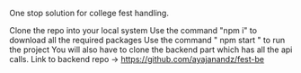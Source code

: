 One stop solution for college fest handling.

Clone the repo into your local system
Use the command "npm i" to download all the required packages
Use the command " npm start " to run the project 
You will also have to clone the backend part which has all the api calls. Link to backend repo -> https://github.com/ayajanandz/fest-be
